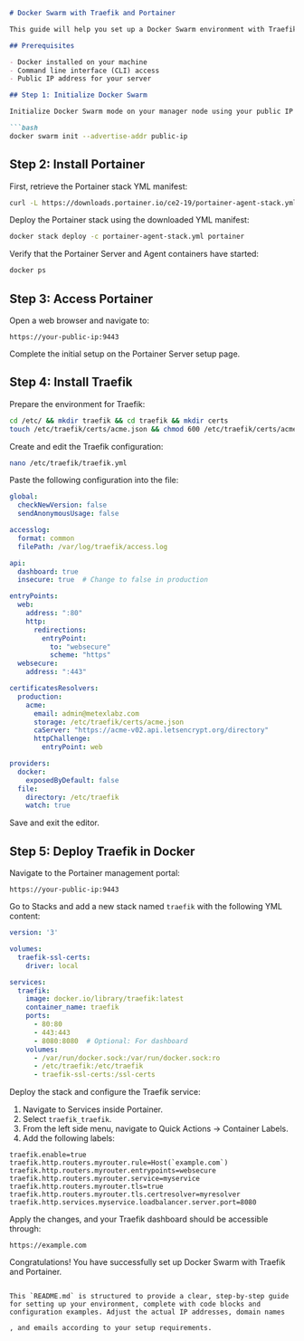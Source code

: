 ```markdown
# Docker Swarm with Traefik and Portainer

This guide will help you set up a Docker Swarm environment with Traefik as a reverse proxy and Portainer for easy management of your Docker environment.

## Prerequisites

- Docker installed on your machine
- Command line interface (CLI) access
- Public IP address for your server

## Step 1: Initialize Docker Swarm

Initialize Docker Swarm mode on your manager node using your public IP address:

```bash
docker swarm init --advertise-addr public-ip
```

## Step 2: Install Portainer

First, retrieve the Portainer stack YML manifest:

```bash
curl -L https://downloads.portainer.io/ce2-19/portainer-agent-stack.yml -o portainer-agent-stack.yml
```

Deploy the Portainer stack using the downloaded YML manifest:

```bash
docker stack deploy -c portainer-agent-stack.yml portainer
```

Verify that the Portainer Server and Agent containers have started:

```bash
docker ps
```

## Step 3: Access Portainer

Open a web browser and navigate to:

```
https://your-public-ip:9443
```

Complete the initial setup on the Portainer Server setup page.

## Step 4: Install Traefik

Prepare the environment for Traefik:

```bash
cd /etc/ && mkdir traefik && cd traefik && mkdir certs
touch /etc/traefik/certs/acme.json && chmod 600 /etc/traefik/certs/acme.json
```

Create and edit the Traefik configuration:

```bash
nano /etc/traefik/traefik.yml
```

Paste the following configuration into the file:

```yaml
global:
  checkNewVersion: false
  sendAnonymousUsage: false

accesslog:
  format: common
  filePath: /var/log/traefik/access.log

api:
  dashboard: true
  insecure: true  # Change to false in production

entryPoints:
  web:
    address: ":80"
    http:
      redirections:
        entryPoint:
          to: "websecure"
          scheme: "https"
  websecure:
    address: ":443"

certificatesResolvers:
  production:
    acme:
      email: admin@metexlabz.com
      storage: /etc/traefik/certs/acme.json
      caServer: "https://acme-v02.api.letsencrypt.org/directory"
      httpChallenge:
        entryPoint: web

providers:
  docker:
    exposedByDefault: false
  file:
    directory: /etc/traefik
    watch: true
```

Save and exit the editor.

## Step 5: Deploy Traefik in Docker

Navigate to the Portainer management portal:

```
https://your-public-ip:9443
```

Go to Stacks and add a new stack named `traefik` with the following YML content:

```yaml
version: '3'

volumes:
  traefik-ssl-certs:
    driver: local

services:
  traefik:
    image: docker.io/library/traefik:latest
    container_name: traefik
    ports:
      - 80:80
      - 443:443
      - 8080:8080  # Optional: For dashboard
    volumes:
      - /var/run/docker.sock:/var/run/docker.sock:ro
      - /etc/traefik:/etc/traefik
      - traefik-ssl-certs:/ssl-certs
```

Deploy the stack and configure the Traefik service:

1. Navigate to Services inside Portainer.
2. Select `traefik_traefik`.
3. From the left side menu, navigate to Quick Actions -> Container Labels.
4. Add the following labels:

```plaintext
traefik.enable=true
traefik.http.routers.myrouter.rule=Host(`example.com`)
traefik.http.routers.myrouter.entrypoints=websecure
traefik.http.routers.myrouter.service=myservice
traefik.http.routers.myrouter.tls=true
traefik.http.routers.myrouter.tls.certresolver=myresolver
traefik.http.services.myservice.loadbalancer.server.port=8080
```

Apply the changes, and your Traefik dashboard should be accessible through:

```
https://example.com
```

Congratulations! You have successfully set up Docker Swarm with Traefik and Portainer.
```

This `README.md` is structured to provide a clear, step-by-step guide for setting up your environment, complete with code blocks and configuration examples. Adjust the actual IP addresses, domain names

, and emails according to your setup requirements.
